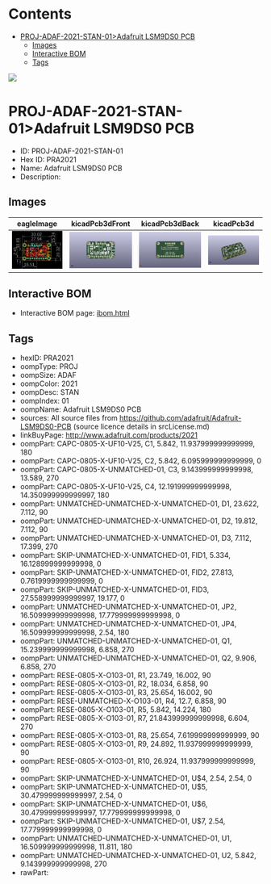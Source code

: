 



Contents
========

* [PROJ-ADAF-2021-STAN-01>Adafruit LSM9DS0 PCB](#proj-adaf-2021-stan-01adafruit-lsm9ds0-pcb)
	* [Images](#images)
	* [Interactive BOM](#interactive-bom)
	* [Tags](#tags)
  
![][im]
# PROJ-ADAF-2021-STAN-01>Adafruit LSM9DS0 PCB

- ID: PROJ-ADAF-2021-STAN-01
- Hex ID: PRA2021
- Name: Adafruit LSM9DS0 PCB
- Description: 

## Images
  
  

|eagleImage|kicadPcb3dFront|kicadPcb3dBack|kicadPcb3d|
| :---: | :---: | :---: | :---: |
|[![eagleImage](eagleImage_140.png)](eagleImage_600.png)|[![kicadPcb3dFront](kicadPcb3dFront_140.png)](kicadPcb3dFront_600.png)|[![kicadPcb3dBack](kicadPcb3dBack_140.png)](kicadPcb3dBack_600.png)|[![kicadPcb3d](kicadPcb3d_140.png)](kicadPcb3d_600.png)|

## Interactive BOM

- Interactive BOM page: [ibom.html](kicad/bom/ibom.html)

## Tags

- hexID: PRA2021
- oompType: PROJ
- oompSize: ADAF
- oompColor: 2021
- oompDesc: STAN
- oompIndex: 01
- oompName: Adafruit LSM9DS0 PCB
- sources: All source files from https://github.com/adafruit/Adafruit-LSM9DS0-PCB (source licence details in srcLicense.md)
- linkBuyPage: http://www.adafruit.com/products/2021
- oompPart: CAPC-0805-X-UF10-V25, C1, 5.842, 11.937999999999999, 180
- oompPart: CAPC-0805-X-UF10-V25, C2, 5.842, 6.095999999999999, 0
- oompPart: CAPC-0805-X-UNMATCHED-01, C3, 9.143999999999998, 13.589, 270
- oompPart: CAPC-0805-X-UF10-V25, C4, 12.191999999999998, 14.350999999999997, 180
- oompPart: UNMATCHED-UNMATCHED-X-UNMATCHED-01, D1, 23.622, 7.112, 90
- oompPart: UNMATCHED-UNMATCHED-X-UNMATCHED-01, D2, 19.812, 7.112, 90
- oompPart: UNMATCHED-UNMATCHED-X-UNMATCHED-01, D3, 7.112, 17.399, 270
- oompPart: SKIP-UNMATCHED-X-UNMATCHED-01, FID1, 5.334, 16.128999999999998, 0
- oompPart: SKIP-UNMATCHED-X-UNMATCHED-01, FID2, 27.813, 0.7619999999999999, 0
- oompPart: SKIP-UNMATCHED-X-UNMATCHED-01, FID3, 27.558999999999997, 19.177, 0
- oompPart: UNMATCHED-UNMATCHED-X-UNMATCHED-01, JP2, 16.509999999999998, 17.779999999999998, 0
- oompPart: UNMATCHED-UNMATCHED-X-UNMATCHED-01, JP4, 16.509999999999998, 2.54, 180
- oompPart: UNMATCHED-UNMATCHED-X-UNMATCHED-01, Q1, 15.239999999999998, 6.858, 270
- oompPart: UNMATCHED-UNMATCHED-X-UNMATCHED-01, Q2, 9.906, 6.858, 270
- oompPart: RESE-0805-X-O103-01, R1, 23.749, 16.002, 90
- oompPart: RESE-0805-X-O103-01, R2, 18.034, 6.858, 90
- oompPart: RESE-0805-X-O103-01, R3, 25.654, 16.002, 90
- oompPart: RESE-UNMATCHED-X-O103-01, R4, 12.7, 6.858, 90
- oompPart: RESE-0805-X-O103-01, R5, 5.842, 14.224, 180
- oompPart: RESE-0805-X-O103-01, R7, 21.843999999999998, 6.604, 270
- oompPart: RESE-0805-X-O103-01, R8, 25.654, 7.619999999999999, 90
- oompPart: RESE-0805-X-O103-01, R9, 24.892, 11.937999999999999, 90
- oompPart: RESE-0805-X-O103-01, R10, 26.924, 11.937999999999999, 90
- oompPart: SKIP-UNMATCHED-X-UNMATCHED-01, U$4, 2.54, 2.54, 0
- oompPart: SKIP-UNMATCHED-X-UNMATCHED-01, U$5, 30.479999999999997, 2.54, 0
- oompPart: SKIP-UNMATCHED-X-UNMATCHED-01, U$6, 30.479999999999997, 17.779999999999998, 0
- oompPart: SKIP-UNMATCHED-X-UNMATCHED-01, U$7, 2.54, 17.779999999999998, 0
- oompPart: UNMATCHED-UNMATCHED-X-UNMATCHED-01, U1, 16.509999999999998, 11.811, 180
- oompPart: UNMATCHED-UNMATCHED-X-UNMATCHED-01, U2, 5.842, 9.143999999999998, 270
- rawPart: 



[im]: kicadPcb3d_450.png
